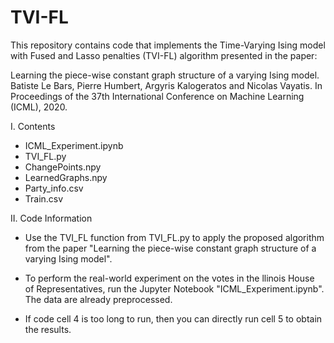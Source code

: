 # TVI-FL

This repository contains code that implements the Time-Varying Ising model with Fused and Lasso penalties (TVI-FL) algorithm presented in the paper:

Learning the piece-wise constant graph structure of a varying Ising model. Batiste Le Bars, Pierre Humbert, Argyris Kalogeratos and Nicolas Vayatis. In Proceedings of the 37th International Conference on Machine Learning (ICML), 2020.

I. Contents

- ICML_Experiment.ipynb
- TVI_FL.py
- ChangePoints.npy
- LearnedGraphs.npy
- Party_info.csv
- Train.csv

II. Code Information

- Use the TVI_FL function from TVI_FL.py to apply the proposed algorithm from the paper "Learning the piece-wise constant graph structure of a varying Ising model".

- To perform the real-world experiment on the votes in the llinois House of Representatives, run the Jupyter Notebook "ICML_Experiment.ipynb". The data are already preprocessed.
  
- If code cell 4 is too long to run, then you can directly run cell 5 to obtain the results.
